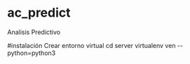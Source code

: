 # ac_predict
Analisis Predictivo

#instalación 
Crear entorno virtual
cd server
virtualenv ven --python=python3